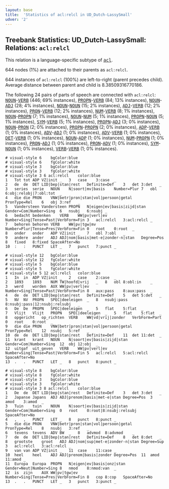 ```yaml
---
layout: base
title:  'Statistics of acl:relcl in UD_Dutch-LassySmall'
udver: '2'
---
```


## Treebank Statistics: UD_Dutch-LassySmall: Relations: `acl:relcl`

This relation is a language-specific subtype of <tt><a href="nl_lassysmall-dep-acl.html">acl</a></tt>.

644 nodes (1%) are attached to their parents as `acl:relcl`.

644 instances of `acl:relcl` (100%) are left-to-right (parent precedes child).
Average distance between parent and child is 8.38509316770186.

The following 24 pairs of parts of speech are connected with `acl:relcl`: <tt><a href="nl_lassysmall-pos-NOUN.html">NOUN</a></tt>-<tt><a href="nl_lassysmall-pos-VERB.html">VERB</a></tt> (446; 69% instances), <tt><a href="nl_lassysmall-pos-PROPN.html">PROPN</a></tt>-<tt><a href="nl_lassysmall-pos-VERB.html">VERB</a></tt> (84; 13% instances), <tt><a href="nl_lassysmall-pos-NOUN.html">NOUN</a></tt>-<tt><a href="nl_lassysmall-pos-ADJ.html">ADJ</a></tt> (28; 4% instances), <tt><a href="nl_lassysmall-pos-NOUN.html">NOUN</a></tt>-<tt><a href="nl_lassysmall-pos-NOUN.html">NOUN</a></tt> (15; 2% instances), <tt><a href="nl_lassysmall-pos-ADJ.html">ADJ</a></tt>-<tt><a href="nl_lassysmall-pos-VERB.html">VERB</a></tt> (12; 2% instances), <tt><a href="nl_lassysmall-pos-PRON.html">PRON</a></tt>-<tt><a href="nl_lassysmall-pos-VERB.html">VERB</a></tt> (12; 2% instances), <tt><a href="nl_lassysmall-pos-NUM.html">NUM</a></tt>-<tt><a href="nl_lassysmall-pos-VERB.html">VERB</a></tt> (8; 1% instances), <tt><a href="nl_lassysmall-pos-NOUN.html">NOUN</a></tt>-<tt><a href="nl_lassysmall-pos-PROPN.html">PROPN</a></tt> (7; 1% instances), <tt><a href="nl_lassysmall-pos-NOUN.html">NOUN</a></tt>-<tt><a href="nl_lassysmall-pos-NUM.html">NUM</a></tt> (5; 1% instances), <tt><a href="nl_lassysmall-pos-PROPN.html">PROPN</a></tt>-<tt><a href="nl_lassysmall-pos-NOUN.html">NOUN</a></tt> (5; 1% instances), <tt><a href="nl_lassysmall-pos-SYM.html">SYM</a></tt>-<tt><a href="nl_lassysmall-pos-VERB.html">VERB</a></tt> (5; 1% instances), <tt><a href="nl_lassysmall-pos-PROPN.html">PROPN</a></tt>-<tt><a href="nl_lassysmall-pos-ADJ.html">ADJ</a></tt> (3; 0% instances), <tt><a href="nl_lassysmall-pos-NOUN.html">NOUN</a></tt>-<tt><a href="nl_lassysmall-pos-PRON.html">PRON</a></tt> (2; 0% instances), <tt><a href="nl_lassysmall-pos-PROPN.html">PROPN</a></tt>-<tt><a href="nl_lassysmall-pos-PROPN.html">PROPN</a></tt> (2; 0% instances), <tt><a href="nl_lassysmall-pos-ADP.html">ADP</a></tt>-<tt><a href="nl_lassysmall-pos-VERB.html">VERB</a></tt> (1; 0% instances), <tt><a href="nl_lassysmall-pos-ADV.html">ADV</a></tt>-<tt><a href="nl_lassysmall-pos-ADJ.html">ADJ</a></tt> (1; 0% instances), <tt><a href="nl_lassysmall-pos-ADV.html">ADV</a></tt>-<tt><a href="nl_lassysmall-pos-VERB.html">VERB</a></tt> (1; 0% instances), <tt><a href="nl_lassysmall-pos-DET.html">DET</a></tt>-<tt><a href="nl_lassysmall-pos-VERB.html">VERB</a></tt> (1; 0% instances), <tt><a href="nl_lassysmall-pos-NOUN.html">NOUN</a></tt>-<tt><a href="nl_lassysmall-pos-ADP.html">ADP</a></tt> (1; 0% instances), <tt><a href="nl_lassysmall-pos-NUM.html">NUM</a></tt>-<tt><a href="nl_lassysmall-pos-PROPN.html">PROPN</a></tt> (1; 0% instances), <tt><a href="nl_lassysmall-pos-PRON.html">PRON</a></tt>-<tt><a href="nl_lassysmall-pos-ADJ.html">ADJ</a></tt> (1; 0% instances), <tt><a href="nl_lassysmall-pos-PRON.html">PRON</a></tt>-<tt><a href="nl_lassysmall-pos-ADV.html">ADV</a></tt> (1; 0% instances), <tt><a href="nl_lassysmall-pos-SYM.html">SYM</a></tt>-<tt><a href="nl_lassysmall-pos-NOUN.html">NOUN</a></tt> (1; 0% instances), <tt><a href="nl_lassysmall-pos-VERB.html">VERB</a></tt>-<tt><a href="nl_lassysmall-pos-VERB.html">VERB</a></tt> (1; 0% instances).


~~~ conllu
# visual-style 6	bgColor:blue
# visual-style 6	fgColor:white
# visual-style 3	bgColor:blue
# visual-style 3	fgColor:white
# visual-style 3 6 acl:relcl	color:blue
1	Tot	tot	ADP	VZ|init	_	3	case	3:case	_
2	de	de	DET	LID|bep|stan|rest	Definite=Def	3	det	3:det	_
3	series	serie	NOUN	N|soort|mv|basis	Number=Plur	7	obl	6:obj:relobj|7:obl:tot	_
4	die	die	PRON	VNW|betr|pron|stan|vol|persoon|getal	PronType=Rel	6	obj	3:ref	_
5	Vandersteen	Vandersteen	PROPN	N|eigen|ev|basis|zijd|stan	Gender=Com|Number=Sing	6	nsubj	6:nsubj	_
6	bedacht	bedenken	VERB	WW|pv|verl|ev	Number=Sing|Tense=Past|VerbForm=Fin	3	acl:relcl	3:acl:relcl	_
7	behoren	behoren	VERB	WW|pv|tgw|mv	Number=Plur|Tense=Pres|VerbForm=Fin	0	root	0:root	_
8	onder	onder	ADP	VZ|init	_	7	obl	7:obl	_
9	andere	ander	ADJ	ADJ|nom|basis|met-e|zonder-n|stan	Degree=Pos	8	fixed	8:fixed	SpaceAfter=No
10	:	:	PUNCT	LET	_	7	punct	7:punct	_

~~~


~~~ conllu
# visual-style 12	bgColor:blue
# visual-style 12	fgColor:white
# visual-style 5	bgColor:blue
# visual-style 5	fgColor:white
# visual-style 5 12 acl:relcl	color:blue
1	In	in	ADP	VZ|init	_	2	case	2:case	_
2	1893	1893	NUM	TW|hoofd|vrij	_	8	obl	8:obl:in	_
3	werd	worden	AUX	WW|pv|verl|ev	Number=Sing|Tense=Past|VerbForm=Fin	8	aux:pass	8:aux:pass	_
4	de	de	DET	LID|bep|stan|rest	Definite=Def	5	det	5:det	_
5	NV	NV	PROPN	SPEC|deeleigen	_	8	nsubj:pass	8:nsubj:pass|12:nsubj:relsubj	_
6	De	De	PROPN	SPEC|deeleigen	_	5	flat	5:flat	_
7	Vlijt	Vlijt	PROPN	SPEC|deeleigen	_	5	flat	5:flat	_
8	opgericht	op_richten	VERB	WW|vd|vrij|zonder	VerbForm=Part	0	root	0:root	_
9	die	die	PRON	VNW|betr|pron|stan|vol|persoon|getal	PronType=Rel	12	nsubj	5:ref	_
10	de	de	DET	LID|bep|stan|rest	Definite=Def	11	det	11:det	_
11	krant	krant	NOUN	N|soort|ev|basis|zijd|stan	Gender=Com|Number=Sing	12	obj	12:obj	_
12	uitgaf	uit_geven	VERB	WW|pv|verl|ev	Number=Sing|Tense=Past|VerbForm=Fin	5	acl:relcl	5:acl:relcl	SpaceAfter=No
13	.	.	PUNCT	LET	_	8	punct	8:punct	_

~~~


~~~ conllu
# visual-style 8	bgColor:blue
# visual-style 8	fgColor:white
# visual-style 3	bgColor:blue
# visual-style 3	fgColor:white
# visual-style 3 8 acl:relcl	color:blue
1	De	de	DET	LID|bep|stan|rest	Definite=Def	3	det	3:det	_
2	Japanse	Japans	ADJ	ADJ|prenom|basis|met-e|stan	Degree=Pos	3	amod	3:amod	_
3	Tuin	tuin	NOUN	N|soort|ev|basis|zijd|stan	Gender=Com|Number=Sing	0	root	0:root|8:nsubj:relsubj	SpaceAfter=No
4	,	,	PUNCT	LET	_	8	punct	8:punct	_
5	die	die	PRON	VNW|betr|pron|stan|vol|persoon|getal	PronType=Rel	8	nsubj	3:ref	_
6	tevens	tevens	ADV	BW	_	8	advmod	8:advmod	_
7	de	de	DET	LID|bep|stan|rest	Definite=Def	8	det	8:det	_
8	grootste	groot	ADJ	ADJ|nom|sup|met-e|zonder-n|stan	Degree=Sup	3	acl:relcl	3:acl:relcl	_
9	van	van	ADP	VZ|init	_	11	case	11:case	_
10	heel	heel	ADJ	ADJ|prenom|basis|zonder	Degree=Pos	11	amod	11:amod	_
11	Europa	Europa	PROPN	N|eigen|ev|basis|onz|stan	Gender=Neut|Number=Sing	8	nmod	8:nmod:van	_
12	is	zijn	AUX	WW|pv|tgw|ev	Number=Sing|Tense=Pres|VerbForm=Fin	8	cop	8:cop	SpaceAfter=No
13	.	.	PUNCT	LET	_	3	punct	3:punct	_

~~~


